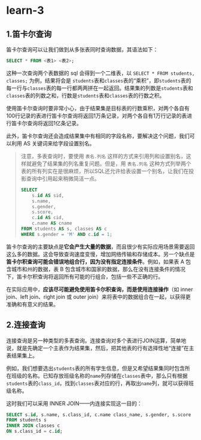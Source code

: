 # learn-3

## 1.笛卡尔查询

笛卡尔查询可以让我们做到从多张表同时查询数据，其语法如下：

```sql
SELECT * FROM <表1> <表2>;
```

这种一次查询两个表数据的 sql 会得到一个二维表，以 `SELECT * FROM students, classes;` 为例，结果将会是 `students`表和`classes`表的“乘积”，即`students`表的每一行与`classes`表的每一行都两两拼在一起返回。结果集的列数是`students`表和`classes`表的列数之和，行数是`students`表和`classes`表的行数之积。

使用笛卡尔查询时要非常小心，由于结果集是目标表的行数乘积，对两个各自有100行记录的表进行笛卡尔查询将返回1万条记录，对两个各自有1万行记录的表进行笛卡尔查询将返回1亿条记录。

此外，笛卡尔查询还会造成结果集中有相同的字段名称，要解决这个问题，我们可以利用 AS 关键词来给字段设置别名。

> 注意，多表查询时，要使用 `表名.列名` 这样的方式来引用列和设置别名，这样就避免了结果集的列名重复问题。但是，用 `表名.列名` 这种方式列举两个表的所有列实在是很麻烦，所以SQL还允许给表设置一个别名，让我们在投影查询中引用起来稍微简洁一点。
>
> ```sql
> SELECT
>     s.id AS sid,
>     s.name,
>     s.gender,
>     s.score,
>     c.id AS cid,
>     c.name AS cname
> FROM students AS s, classes AS c
> WHERE s.gender = 'M' AND c.id = 1;
> ```

笛卡尔查询的主要缺点是**它会产生大量的数据**，而且很少有实际应用场景需要返回这么多的数据。这会导致查询速度变慢，增加网络传输和存储成本。另一个缺点是**笛卡尔积查询可能会错误地组合行，因为没有指定连接条件**。例如，如果表 A 包含城市和州的数据，表 B 包含城市和国家的数据，那么在没有连接条件的情况下，笛卡尔积查询将返回所有可能的行组合，包括一些不正确的行。

在实际应用中，**应该尽可能避免使用笛卡尔积查询，而是使用连接操作**（如 inner join、left join、right join 或 outer join）来将表中的数据组合在一起，以获得更准确和有意义的结果。

## 2.连接查询

连接查询是另一种类型的多表查询。连接查询对多个表进行JOIN运算，简单地说，就是先确定一个主表作为结果集，然后，把其他表的行有选择性地“连接”在主表结果集上。

例如，我们想要选出`students`表的所有学生信息，但是又希望结果集同时包含所在班级的名称。已知存放班级名称的`name`列存储在`classes`表中，那么只有根据`students`表的`class_id`，找到`classes`表对应的行，再取出`name`列，就可以获得班级名称。

这时我们可以采用 INNER JOIN——内连接实现这一目的：

```sql
SELECT s.id, s.name, s.class_id, c.name class_name, s.gender, s.score
FROM students s
INNER JOIN classes c
ON s.class_id = c.id;
```



















